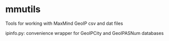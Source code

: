 mmutils
=======

Tools for working with MaxMind GeoIP csv and dat files

ipinfo.py: convenience wrapper for GeoIPCity and GeoIPASNum databases

